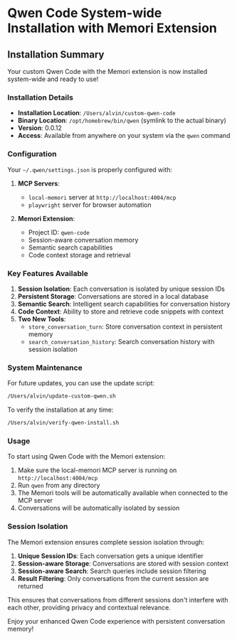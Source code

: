 # Qwen Code System-wide Installation with Memori Extension

## Installation Summary

Your custom Qwen Code with the Memori extension is now installed system-wide and ready to use!

### Installation Details

- **Installation Location**: `/Users/alvin/custom-qwen-code`
- **Binary Location**: `/opt/homebrew/bin/qwen` (symlink to the actual binary)
- **Version**: 0.0.12
- **Access**: Available from anywhere on your system via the `qwen` command

### Configuration

Your `~/.qwen/settings.json` is properly configured with:

1. **MCP Servers**:
   - `local-memori` server at `http://localhost:4004/mcp`
   - `playwright` server for browser automation

2. **Memori Extension**:
   - Project ID: `qwen-code`
   - Session-aware conversation memory
   - Semantic search capabilities
   - Code context storage and retrieval

### Key Features Available

1. **Session Isolation**: Each conversation is isolated by unique session IDs
2. **Persistent Storage**: Conversations are stored in a local database
3. **Semantic Search**: Intelligent search capabilities for conversation history
4. **Code Context**: Ability to store and retrieve code snippets with context
5. **Two New Tools**:
   - `store_conversation_turn`: Store conversation context in persistent memory
   - `search_conversation_history`: Search conversation history with session isolation

### System Maintenance

For future updates, you can use the update script:
```bash
/Users/alvin/update-custom-qwen.sh
```

To verify the installation at any time:
```bash
/Users/alvin/verify-qwen-install.sh
```

### Usage

To start using Qwen Code with the Memori extension:

1. Make sure the local-memori MCP server is running on `http://localhost:4004/mcp`
2. Run `qwen` from any directory
3. The Memori tools will be automatically available when connected to the MCP server
4. Conversations will be automatically isolated by session

### Session Isolation

The Memori extension ensures complete session isolation through:

1. **Unique Session IDs**: Each conversation gets a unique identifier
2. **Session-aware Storage**: Conversations are stored with session context
3. **Session-aware Search**: Search queries include session filtering
4. **Result Filtering**: Only conversations from the current session are returned

This ensures that conversations from different sessions don't interfere with each other, providing privacy and contextual relevance.

Enjoy your enhanced Qwen Code experience with persistent conversation memory!